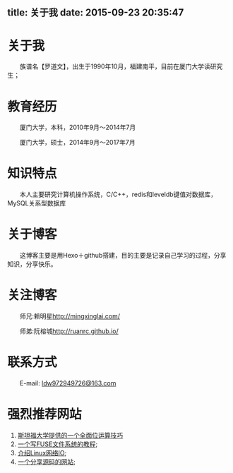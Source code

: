 title: 关于我
date: 2015-09-23 20:35:47
---

# 关于我
　　族谱名【罗道文】，出生于1990年10月，福建南平，目前在厦门大学读研究生；
 　　　　　　　　　　　　　
# 教育经历
　　厦门大学，本科，2010年9月～2014年7月

　　厦门大学，硕士，2014年9月～2017年7月

 
# 知识特点
　　本人主要研究计算机操作系统，C/C++，redis和leveldb键值对数据库，MySQL关系型数据库

 
# 关于博客
 　　这博客主要是用Hexo＋github搭建，目的主要是记录自己学习的过程，分享知识，分享快乐。

# 关注博客
 　　师兄:赖明星<http://mingxinglai.com/>

 　　师弟:阮榕城<http://ruanrc.github.io/>

# 联系方式
　　E-mail: ldw972949726@163.com

# 强烈推荐网站
1. [斯坦福大学提供的一个全面位运算技巧](http://graphics.stanford.edu/~seander/bithacks.html "")
2. [一个写FUSE文件系统的教程](http://www.cs.nmsu.edu/~pfeiffer/fuse-tutorial/ "");
3. [介绍Linux网络IO](http://www.kegel.com/c10k.html "");
4. [一个分享源码的网站](http://ccodearchive.net/list.html "");

